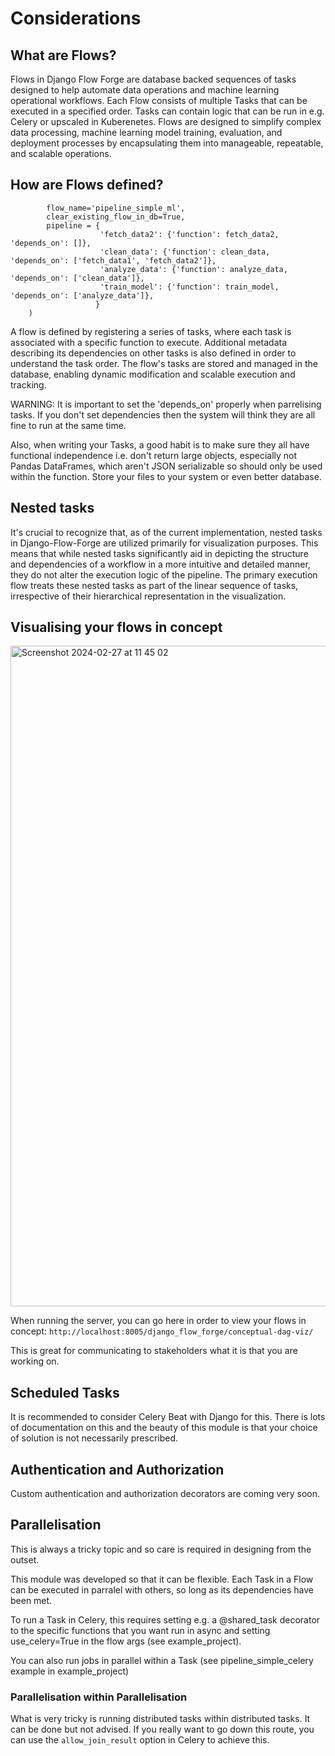 # Considerations

## What are Flows?

Flows in Django Flow Forge are database backed sequences of tasks designed to help automate data operations and machine learning operational workflows. Each Flow consists of multiple Tasks that can be executed in a specified order.
Tasks can contain logic that can be run in e.g. Celery or upscaled in Kuberenetes. 
Flows are designed to simplify complex data processing, machine learning model training, evaluation, and deployment processes by encapsulating them into manageable, repeatable, and scalable operations.

## How are Flows defined?

```    register_task_pipeline(
        flow_name='pipeline_simple_ml', 
        clear_existing_flow_in_db=True,
        pipeline = {
                    'fetch_data2': {'function': fetch_data2, 'depends_on': []},
                    'clean_data': {'function': clean_data, 'depends_on': ['fetch_data1', 'fetch_data2']},
                    'analyze_data': {'function': analyze_data, 'depends_on': ['clean_data']},
                    'train_model': {'function': train_model, 'depends_on': ['analyze_data']},
                   }
    )
```
A flow is defined by registering a series of tasks, where each task is associated with a specific function to execute. Additional metadata describing its dependencies on other tasks is also defined in order to understand the task order. 
The flow's tasks are stored and managed in the database, enabling dynamic modification and scalable execution and tracking.

WARNING: It is important to set the 'depends_on' properly when parrelising tasks. If you don't set dependencies then the system will think they are all fine to run at the same time.

Also, when writing your Tasks, a good habit is to make sure they all have functional independence i.e. don't return large objects, especially not Pandas DataFrames, which aren't JSON serializable so should only be used within the function. Store your files to your system or even better database.

## Nested tasks

It's crucial to recognize that, as of the current implementation, nested tasks in Django-Flow-Forge are utilized primarily for visualization purposes. This means that while nested tasks significantly aid in depicting the structure and dependencies of a workflow in a more intuitive and detailed manner, they do not alter the execution logic of the pipeline. The primary execution flow treats these nested tasks as part of the linear sequence of tasks, irrespective of their hierarchical representation in the visualization.

## Visualising your flows in concept

<img width="1057" alt="Screenshot 2024-02-27 at 11 45 02" src="https://github.com/eddyojb88/django-flow-forge/assets/22086433/36e80d55-4968-40e1-bf73-9eaef5247a8f">

When running the server, you can go here in order to view your flows in concept:
```http://localhost:8005/django_flow_forge/conceptual-dag-viz/```

This is great for communicating to stakeholders what it is that you are working on.


## Scheduled Tasks

It is recommended to consider Celery Beat with Django for this. There is lots of documentation on this and the beauty of this module is that your choice of solution is not necessarily prescribed.

## Authentication and Authorization

Custom authentication and authorization decorators are coming very soon.

## Parallelisation
This is always a tricky topic and so care is required in designing from the outset.

This module was developed so that it can be flexible. Each Task in a Flow can be executed in parralel with others, so long as its dependencies have been met. 

To run a Task in Celery, this requires setting e.g. a @shared_task decorator to the specific functions that you want run in async and setting use_celery=True in the flow args (see example_project).

You can also run jobs in parallel within a Task (see pipeline_simple_celery example in example_project)

### Parallelisation within Parallelisation
What is very tricky is running distributed tasks within distributed tasks. It can be done but not advised. If you really want to go down this route, you can use the ```allow_join_result``` option in Celery to achieve this.